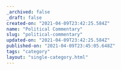 ```yaml
---
_archived: false
_draft: false
created-on: "2021-04-09T23:42:25.584Z"
name: "Political Commentary"
slug: "political-commentary"
updated-on: "2021-04-09T23:42:25.584Z"
published-on: "2021-04-09T23:45:05.648Z"
tags: "category"
layout: "single-category.html"
---
```



